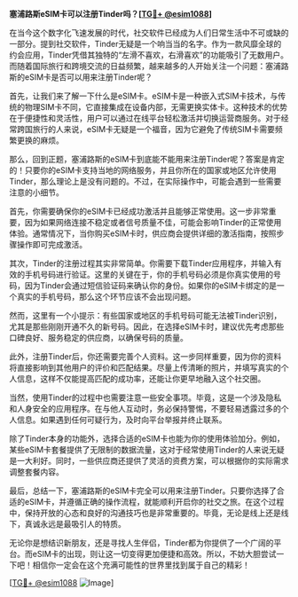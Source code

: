**塞浦路斯eSIM卡可以注册Tinder吗？[[TG💪+ @esim1088](https://t.me/s/esim1088)]**

在当今这个数字化飞速发展的时代，社交软件已经成为人们日常生活中不可或缺的一部分。提到社交软件，Tinder无疑是一个响当当的名字。作为一款风靡全球的约会应用，Tinder凭借其独特的“左滑不喜欢，右滑喜欢”的功能吸引了无数用户。而随着国际旅行和跨境交流的日益频繁，越来越多的人开始关注一个问题：塞浦路斯的eSIM卡是否可以用来注册Tinder呢？

首先，让我们来了解一下什么是eSIM卡。eSIM卡是一种嵌入式SIM卡技术，与传统的物理SIM卡不同，它直接集成在设备内部，无需更换实体卡。这种技术的优势在于便捷性和灵活性，用户可以通过在线平台轻松激活并切换运营商服务。对于经常跨国旅行的人来说，eSIM卡无疑是一个福音，因为它避免了传统SIM卡需要频繁更换的麻烦。

那么，回到正题，塞浦路斯的eSIM卡到底能不能用来注册Tinder呢？答案是肯定的！只要你的eSIM卡支持当地的网络服务，并且你所在的国家或地区允许使用Tinder，那么理论上是没有问题的。不过，在实际操作中，可能会遇到一些需要注意的小细节。

首先，你需要确保你的eSIM卡已经成功激活并且能够正常使用。这一步非常重要，因为如果网络连接不稳定或者信号质量不佳，可能会影响Tinder的正常使用体验。通常情况下，当你购买eSIM卡时，供应商会提供详细的激活指南，按照步骤操作即可完成激活。

其次，Tinder的注册过程其实非常简单。你需要下载Tinder应用程序，并输入有效的手机号码进行验证。这里的关键在于，你的手机号码必须是你真实使用的号码，因为Tinder会通过短信验证码来确认你的身份。如果你的eSIM卡绑定的是一个真实的手机号码，那么这个环节应该不会出现问题。

然而，这里有一个小提示：有些国家或地区的手机号码可能无法被Tinder识别，尤其是那些刚刚开通不久的新号码。因此，在选择eSIM卡时，建议优先考虑那些口碑良好、服务稳定的供应商，以确保号码的质量。

此外，注册Tinder后，你还需要完善个人资料。这一步同样重要，因为你的资料将直接影响到其他用户的评价和匹配结果。尽量上传清晰的照片，并填写真实的个人信息，这样不仅能提高匹配的成功率，还能让你更早地融入这个社交圈。

当然，使用Tinder的过程中也需要注意一些安全事项。毕竟，这是一个涉及隐私和人身安全的应用程序。在与他人互动时，务必保持警惕，不要轻易透露过多的个人信息。如果遇到任何可疑行为，及时向平台举报并终止联系。

除了Tinder本身的功能外，选择合适的eSIM卡也能为你的使用体验加分。例如，某些eSIM卡套餐提供了无限制的数据流量，这对于经常使用Tinder的人来说无疑是一大利好。同时，一些供应商还提供了灵活的资费方案，可以根据你的实际需求调整套餐内容。

最后，总结一下，塞浦路斯的eSIM卡完全可以用来注册Tinder。只要你选择了合适的eSIM卡，并遵循正确的操作流程，就能顺利开启你的社交之旅。在这个过程中，保持开放的心态和良好的沟通技巧也是非常重要的。毕竟，无论是线上还是线下，真诚永远是最吸引人的特质。

无论你是想结识新朋友，还是寻找人生伴侣，Tinder都为你提供了一个广阔的平台。而eSIM卡的出现，则让这一切变得更加便捷和高效。所以，不妨大胆尝试一下吧！相信你一定会在这个充满可能性的世界里找到属于自己的精彩！

[[TG💪+ @esim1088](https://t.me/s/esim1088) ![Image](https://i.postimg.cc/4NQfJmqS/Snipaste-2025-05-13-00-14-12.png)]